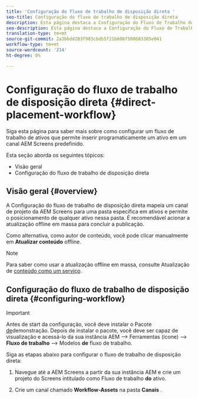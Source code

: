 ```yaml
---
title: 'Configuração do fluxo de trabalho de disposição direta '
seo-title: Configuração do fluxo de trabalho de disposição direta
description: Esta página destaca a Configuração do Fluxo de Trabalho de Disposição Direta.
seo-description: Esta página destaca a Configuração do Fluxo de Trabalho de Disposição Direta.
translation-type: tm+mt
source-git-commit: 2a3bbdd283f983cbdb5f21b606f508603385e041
workflow-type: tm+mt
source-wordcount: '214'
ht-degree: 0%

---
```



# Configuração do fluxo de trabalho de disposição direta {#direct-placement-workflow}

Siga esta página para saber mais sobre como configurar um fluxo de trabalho de ativos que permite inserir programaticamente um ativo em um canal AEM Screens predefinido.

Esta seção aborda os seguintes tópicos:

* Visão geral
* Configuração do fluxo de trabalho de disposição direta

## Visão geral {#overview}

A Configuração do fluxo de trabalho de disposição direta mapeia um canal de projeto da AEM Screens para uma pasta específica em ativos e permite o posicionamento de qualquer ativo nessa pasta. É recomendável acionar a atualização offline em massa para concluir a publicação.

Como alternativa, como autor de conteúdo, você pode clicar manualmente em **Atualizar conteúdo** offline.

>[!NOTE]
>
>Para saber como usar a atualização offline em massa, consulte Atualização de [conteúdo como um serviço](/help/user-guide/content-update-as-a-service.md).

## Configuração do fluxo de trabalho de disposição direta {#configuring-workflow}

>[!IMPORTANT]
>
>Antes de start da configuração, você deve instalar o Pacote [de](https://github.com/godanny86/screens-demo/releases/download/v.0.0.1/screens-demo.all-1.0-SNAPSHOT.zip)demonstração. Depois de instalar o pacote, você deve ser capaz de visualização e acessá-lo da sua instância AEM —> Ferramentas (ícone) —> **Fluxo de trabalho** —> Modelos **de** fluxo de trabalho.

Siga as etapas abaixo para configurar o fluxo de trabalho de disposição direta:

1. Navegue até a AEM Screens a partir da sua instância AEM e crie um projeto do Screens intitulado como Fluxo de trabalho **do** ativo.

1. Crie um canal chamado **Workflow-Assets** na pasta **Canais** .

